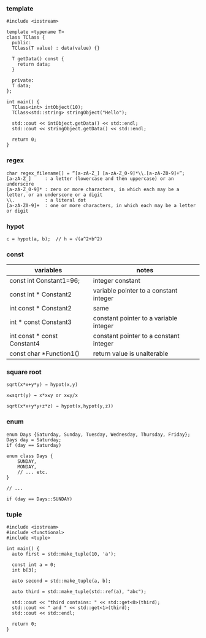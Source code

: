 ### template

```
#include <iostream>

template <typename T>
class TClass {
  public:
  TClass(T value) : data(value) {}

  T getData() const {
    return data;
  }

  private:
  T data;
};

int main() {
  TClass<int> intObject(10);
  TClass<std::string> stringObject("Hello");

  std::cout << intObject.getData() << std::endl;
  std::cout << stringObject.getData() << std::endl;

  return 0;
}
```

### regex

```
char regex_filename[] = “[a-zA-Z_] [a-zA-Z_0-9]*\\.[a-zA-Z0-9]+”;
[a-zA-Z_]     : a letter (lowercase and then uppercase) or an underscore
[a-zA-Z_0-9]* : zero or more characters, in which each may be a letter, or an underscore or a digit
\\.           : a literal dot
[a-zA-Z0-9]+  : one or more characters, in which each may be a letter or digit
```

### hypot

```
c = hypot(a, b);  // h = √(a^2+b^2)
```

### const

| variables | notes |
| -------------------------- | -------------------------------------- |
| const int Constant1=96; | integer constant |
| const int * Constant2 | variable pointer to a constant integer |
| int const * Constant2 | same |
| int * const Constant3 | constant pointer to a variable integer |
| int const * const Constant4 | constant pointer to a constant integer |
| const char *Function1() | return value is unalterable |


### square root

```
sqrt(x*x+y*y) → hypot(x,y)

x≤sqrt(y) → x*x≤y or x≤y/x

sqrt(x*x+y*y+z*z) → hypot(x,hypot(y,z))
```

### enum

```
enum Days {Saturday, Sunday, Tuesday, Wednesday, Thursday, Friday};
Days day = Saturday;
if (day == Saturday)
```

```
enum class Days {
    SUNDAY,
    MONDAY,
    // ... etc.
}

// ...

if (day == Days::SUNDAY)
```

### tuple

```
#include <iostream>
#include <functional>
#include <tuple>

int main() {
  auto first = std::make_tuple(10, 'a');

  const int a = 0;
  int b[3];

  auto second = std::make_tuple(a, b);

  auto third = std::make_tuple(std::ref(a), "abc");

  std::cout << "third contains: " << std::get<0>(third);
  std::cout << " and " << std::get<1>(third);
  std::cout << std::endl;

  return 0;
}
```


